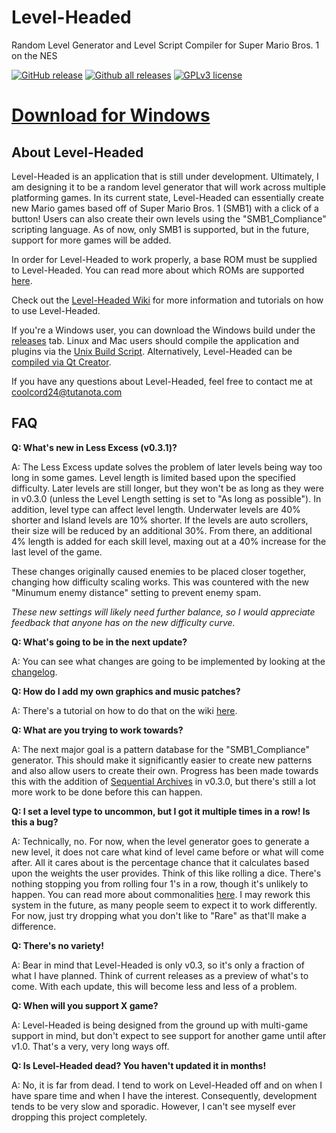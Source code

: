 Level-Headed
============

Random Level Generator and Level Script Compiler for Super Mario Bros. 1 on the NES

[![GitHub release](https://img.shields.io/github/release/Coolcord/Level-Headed.svg)](https://GitHub.com/Coolcord/Level-Headed/releases)
[![Github all releases](https://img.shields.io/github/downloads/Coolcord/Level-Headed/total.svg)](https://GitHub.com/Coolcord/Level-Headed/releases)
[![GPLv3 license](https://img.shields.io/badge/License-GPLv3-blue.svg)](http://perso.crans.org/besson/LICENSE.html)

# [Download for Windows](https://github.com/Coolcord/Level-Headed/releases/download/v0.3.2/Level-Headed.v0.3.2.Setup.exe)

## About Level-Headed

 Level-Headed is an application that is still under development. Ultimately, I am
 designing it to be a random level generator that will work across multiple platforming
 games. In its current state, Level-Headed can essentially create new Mario games based
 off of Super Mario Bros. 1 (SMB1) with a click of a button! Users can also create their
 own levels using the "SMB1_Compliance" scripting language. As of now, only SMB1 is
 supported, but in the future, support for more games will be added.
 
 In order for Level-Headed to work properly, a base ROM must be supplied to Level-Headed. You can read more about which ROMs are supported [here](https://github.com/Coolcord/Level-Headed/wiki/Supported-ROMs).
 
 Check out the [Level-Headed Wiki](https://github.com/Coolcord/Level-Headed/wiki) for more information and tutorials on how to use Level-Headed.
 
 If you're a Windows user, you can download the Windows build under the [releases](https://github.com/Coolcord/Level-Headed/releases) tab. Linux and Mac users should compile the application and plugins via the [Unix Build Script](https://github.com/Coolcord/Level-Headed/wiki/Compiling-Level%E2%80%90Headed-via-the-Unix-Build-Script). Alternatively, Level-Headed can be [compiled via Qt Creator](https://github.com/Coolcord/Level-Headed/wiki/Compiling-Level%E2%80%90Headed-via-Qt-Creator).
 
 If you have any questions about Level-Headed, feel free to contact me at coolcord24@tutanota.com

 ## FAQ
 
 **Q: What's new in Less Excess (v0.3.1)?**
 
 A: The Less Excess update solves the problem of later levels being way too long in some games. Level length is limited based upon the specified difficulty. Later levels are still longer, but they won't be as long as they were in v0.3.0 (unless the Level Length setting is set to "As long as possible"). In addition, level type can affect level length. Underwater levels are 40% shorter and Island levels are 10% shorter. If the levels are auto scrollers, their size will be reduced by an additional 30%. From there, an additional 4% length is added for each skill level, maxing out at a 40% increase for the last level of the game.
 
 These changes originally caused enemies to be placed closer together, changing how difficulty scaling works. This was countered with the new "Minumum enemy distance" setting to prevent enemy spam.
 
 _These new settings will likely need further balance, so I would appreciate feedback that anyone has on the new difficulty curve._
 
 **Q: What's going to be in the next update?**
 
 A: You can see what changes are going to be implemented by looking at the [changelog](https://raw.githubusercontent.com/Coolcord/Level-Headed/master/Doc/Changelog.txt).
 
 **Q: How do I add my own graphics and music patches?**
 
 A: There's a tutorial on how to do that on the wiki [here](https://github.com/Coolcord/Level-Headed/wiki/How-to-Add-Your-Own-Graphics-and-Music-Into-Level%E2%80%90Headed).
 
 **Q: What are you trying to work towards?**
 
 A: The next major goal is a pattern database for the "SMB1_Compliance" generator. This should make it significantly easier to create new patterns and also
 allow users to create their own. Progress has been made towards this with the addition of [Sequential Archives](https://github.com/Coolcord/Sequential_Archive) in v0.3.0, but there's still a lot more work to be done before this can happen.
 
 **Q: I set a level type to uncommon, but I got it multiple times in a row! Is this a bug?**
 
 A: Technically, no. For now, when the level generator goes to generate a new level, it does not care what kind of level came before or what will come after. All it cares about is the percentage chance that it calculates based upon the weights the user provides. Think of this like rolling a dice. There's nothing stopping you from rolling four 1's in a row, though it's unlikely to happen. You can read more about commonalities [here](https://github.com/Coolcord/Level-Headed/wiki/How-Level%E2%80%90Headed-Works#commonalities). I may rework this system in the future, as many people seem to expect it to work differently. For now, just try dropping what you don't like to "Rare" as that'll make a difference.
 
 **Q: There's no variety!**
 
 A: Bear in mind that Level-Headed is only v0.3, so it's only a fraction of what I have planned. Think of current releases as a preview of what's to come. With each update, this will become less and less of a problem.
 
 **Q: When will you support X game?**
 
 A: Level-Headed is being designed from the ground up with multi-game support in mind, but don't expect to see support for another game until after v1.0. That's a very, very long ways off.
 
 **Q: Is Level-Headed dead? You haven't updated it in months!**
 
 A: No, it is far from dead. I tend to work on Level-Headed off and on when I have spare time and when
 I have the interest. Consequently, development tends to be very slow and sporadic. However, I can't see
 myself ever dropping this project completely.
 
